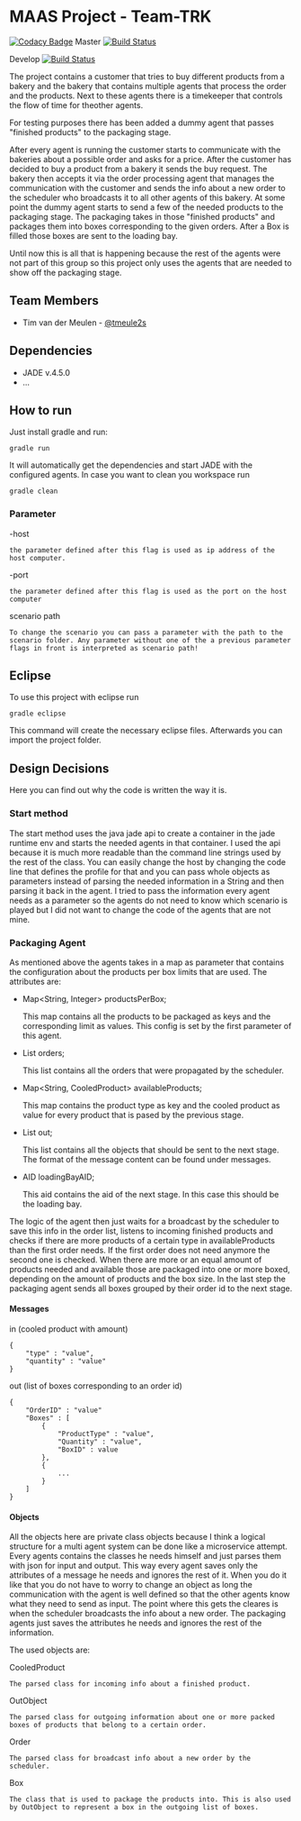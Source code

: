 # MAAS Project - Team-TRK

[![Codacy Badge](https://api.codacy.com/project/badge/Grade/6b65a987014c498da2df253ff30a0d4a)](https://app.codacy.com/app/tmeule2s/ws18-project-team-trk?utm_source=github.com&utm_medium=referral&utm_content=HBRS-MAAS/ws18-project-team-trk&utm_campaign=Badge_Grade_Dashboard)
Master [![Build Status](https://travis-ci.org/HBRS-MAAS/ws18-project-team-trk.svg?branch=master)](https://travis-ci.org/HBRS-MAAS/ws18-project-team-trk)

Develop [![Build Status](https://travis-ci.org/HBRS-MAAS/ws18-project-team-trk.svg?branch=develop)](https://travis-ci.org/HBRS-MAAS/ws18-project-team-trk)

The project contains a customer that tries to buy different products from a bakery and the bakery that contains multiple agents that process the order and the products. Next to these agents there is a timekeeper that controls the flow of time for theother agents.

For testing purposes there has been added a dummy agent that passes "finished products" to the packaging stage.

After every agent is running the customer starts to communicate with the bakeries about a possible order and asks for a price. After the customer has decided to buy a product from a bakery it sends the buy request. The bakery then accepts it via the order processing agent that manages the communication with the customer and sends the info about a new order to the scheduler who broadcasts it to all other agents of this bakery. At some point the dummy agent starts to send a few of the needed products to the packaging stage. The packaging takes in those "finished products" and packages them into boxes corresponding to the given orders. After a Box is filled those boxes are sent to the loading bay.

Until now this is all that is happening because the rest of the agents were not part of this group so this project only uses the agents that are needed to show off the packaging stage.

## Team Members
* Tim van der Meulen - [@tmeule2s](https://github.com/tmeule2s)

## Dependencies
* JADE v.4.5.0
* ...

## How to run
Just install gradle and run:

    gradle run

It will automatically get the dependencies and start JADE with the configured agents.
In case you want to clean you workspace run

    gradle clean

### Parameter

-host

	the parameter defined after this flag is used as ip address of the host computer.

	
-port

	the parameter defined after this flag is used as the port on the host computer


scenario path

	To change the scenario you can pass a parameter with the path to the scenario folder. Any parameter without one of the a previous parameter flags in front is interpreted as scenario path!

## Eclipse
To use this project with eclipse run

    gradle eclipse

This command will create the necessary eclipse files.
Afterwards you can import the project folder.

## Design Decisions
Here you can find out why the code is written the way it is.

### Start method
The start method uses the java jade api to create a container in the jade runtime env and starts the needed agents in that container. I used the api because it is much more readable than the command line strings used by the rest of the class. You can easily change the host by changing the code line that defines the profile for that and you can pass whole objects as parameters instead of parsing the needed information in a String and then parsing it back in the agent.
I tried to pass the information every agent needs as a parameter so the agents do not need to know which scenario is played but I did not want to change the code of the agents that are not mine.

### Packaging Agent
As mentioned above the agents takes in a map as parameter that contains the configuration about the products per box limits that are used.
The attributes are:

- Map<String, Integer> productsPerBox;

	This map contains all the products to be packaged as keys and the corresponding limit as values. This config is set by the first parameter of this agent.

- List<Order> orders;

	This list contains all the orders that were propagated by the scheduler.

- Map<String, CooledProduct> availableProducts;

	This map contains the product type as key and the cooled product as value for every product that is pased by the previous stage.

- List<OutObject> out;

	This list contains all the objects that should be sent to the next stage. The format of the message content can be found under messages.

- AID loadingBayAID;

	This aid contains the aid of the next stage. In this case this should be the loading bay.
	
The logic of the agent then just waits for a broadcast by the scheduler to save this info in the order list, listens to incoming finished products and checks if there are more products of a certain type in availableProducts than the first order needs. If the first order does not need anymore the second one is checked. When there are more or an equal amount of products needed and available those are packaged into one or more boxed, depending on the amount of products and the box size. In the last step the packaging agent sends all boxes grouped by their order id to the next stage.
	
#### Messages
in (cooled product with amount)

	{
		"type" : "value",
		"quantity" : "value"
	}
	
out (list of boxes corresponding to an order id)

	{
		"OrderID" : "value"
		"Boxes" : [
			{
				"ProductType" : "value",
				"Quantity" : "value",
				"BoxID" : value
			},
			{
				...
			}
		]
	}

#### Objects
All the objects here are private class objects because I think a logical structure for a multi agent system can be done like a microservice attempt. Every agents contains the classes he needs himself and just parses them with json for input and output. This way every agent saves only the attributes of a message he needs and ignores the rest of it. When you do it like that you do not have to worry to change an object as long the communication with the agent is well defined so that the other agents know what they need to send as input. The point where this gets the cleares is when the scheduler broadcasts the info about a new order. The packaging agents just saves the attributes he needs and ignores the rest of the information.

The used objects are:

CooledProduct

	The parsed class for incoming info about a finished product.

OutObject

	The parsed class for outgoing information about one or more packed boxes of products that belong to a certain order.

Order

	The parsed class for broadcast info about a new order by the scheduler.

Box

	The class that is used to package the products into. This is also used by OutObject to represent a box in the outgoing list of boxes.